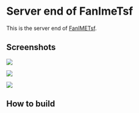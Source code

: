 # Server end of FanImeTsf

This is the server end of [FanIMETsf](https://github.com/fanlumaster/FanImeTsf).

## Screenshots

![](https://i.postimg.cc/v8Bpx6Gf/image.png)

![](https://i.postimg.cc/ssBgtM5M/image.png)

![](https://i.postimg.cc/ryDqXH0B/image.png)

## How to build
